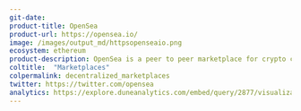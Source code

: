 ```yaml
---
git-date:
product-title: OpenSea
product-url: https://opensea.io/
image: /images/output_md/httpsopenseaio.png
ecosystem: ethereum
product-description: OpenSea is a peer to peer marketplace for crypto collectibles. [Interview with OpenSean co-founder Devin Finzer](/opensea).
coltitle:  "Marketplaces"
colpermalink: decentralized_marketplaces
twitter: https://twitter.com/opensea
analytics: https://explore.duneanalytics.com/embed/query/2877/visualization/5680?api_key=o9JX1HyitJhoMuvo2qjOE3FzRuUXntIBChxolG6L
---
```

